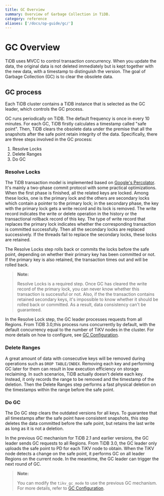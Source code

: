```yaml
---
title: GC Overview
summary: Overview of Garbage Collection in TiDB.
category: reference
aliases: ['/docs/op-guide/gc/']
---
```


# GC Overview

TiDB uses MVCC to control transaction concurrency. When you update the data, the original data is not deleted immediately but is kept together with the new data, with a timestamp to distinguish the version. The goal of Garbage Collection (GC) is to clear the obsolete data.

## GC process

Each TiDB cluster contains a TiDB instance that is selected as the GC leader, which controls the GC process.

GC runs periodically on TiDB. The default frequency is once in every 10 minutes. For each GC, TiDB firstly calculates a timestamp called "safe point". Then, TiDB clears the obsolete data under the premise that all the snapshots after the safe point retain integrity of the data. Specifically, there are three steps involved in the GC process:

1. Resolve Locks
2. Delete Ranges
3. Do GC

### Resolve Locks

The TiDB transaction model is implemented based on [Google's Percolator](https://ai.google/research/pubs/pub36726). It's mainly a two-phase commit protocol with some practical optimizations. When the first phase is finished, all the related keys are locked. Among these locks, one is the primary lock and the others are secondary locks which contain a pointer to the primary lock; in the secondary phase, the key with the primary lock gets a write record and its lock is removed. The write record indicates the write or delete operation in the history or the transactional rollback record of this key. The type of write record that replaces the primary lock indicates whether the corresponding transaction is committed successfully. Then all the secondary locks are replaced successively. If the threads fail to replace the secondary locks, these locks are retained.

The Resolve Locks step rolls back or commits the locks before the safe point, depending on whether their primary key has been committed or not. If the primary key is also retained, the transaction times out and will be rolled back.

> **Note:**
>
> Resolve Locks is a required step. Once GC has cleared the write record of the primary lock, you can never know whether this transaction is successful or not. Also, if the the transaction contains retained secondary keys, it's impossible to know whether it should be rolled back or committed. As a result, data consistency can't be guaranteed.

In the Resolve Lock step, the GC leader processes requests from all Regions. From TiDB 3.0,this process runs concurrently by default, with the default concurrency equal to the number of TiKV nodes in the cluster. For more details on how to configure, see [GC Configuration](/reference/garbage-collection/configuration.md#tikv-gc-auto-concurrency).

### Delete Ranges

A great amount of data with consecutive keys will be removed during operations such as `DROP TABLE/INDEX`. Removing each key and performing GC later for them can result in low execution efficiency on storage reclaiming. In such scenarios, TiDB actually doesn't delete each key. Instead, it only records the range to be removed and the timestamp of the deletion. Then the Delete Ranges step performs a fast physical deletion on the timestamps within the range before the safe point.

### Do GC

The Do GC step clears the outdated versions for all keys. To guarantee that all timestamps after the safe point have consistent snapshots, this step deletes the data committed before the safe point, but retains the last write as long as it is not a deletion.

In the previous GC mechanism for TiDB 2.1 and earlier versions, the GC leader sends GC requests to all Regions. From TiDB 3.0, the GC leader only uploads the safe point to PD for each TiKV node to obtain. When the TiKV node detects a change on the safe point, it performs GC on all leader Regions on the current node. In the meantime, the GC leader can trigger the next round of GC.

> **Note:**
>
> You can modify the `tikv_gc_mode` to use the previous GC mechanism. For more details, refer to [GC Configuration](/reference/garbage-collection/configuration.md).
